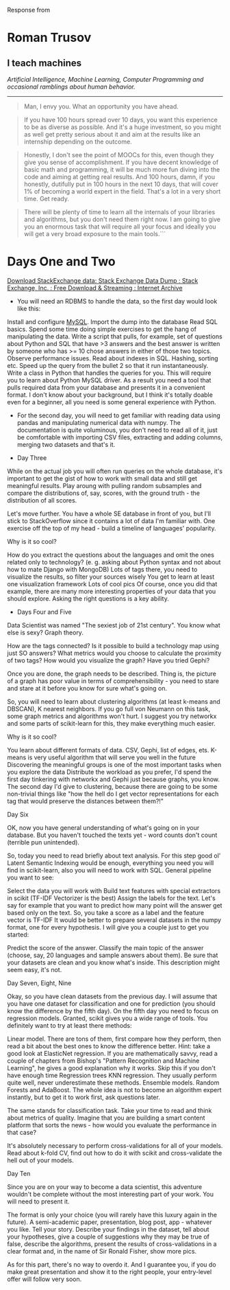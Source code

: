 
Response from 
# **Roman Trusov**

## I teach machines

*Artificial Intelligence, Machine Learning, Computer Programming and occasional ramblings about human behavior.*

---

>Man, I envy you. What an opportunity you have ahead.

>If you have 100 hours spread over 10 days, you want this experience to be as diverse as possible. And it's a huge investment, so you might as well get pretty serious about it and aim at the results like an internship depending on the outcome.

>Honestly, I don't see the point of MOOCs for this, even though they give you sense of accomplishment. If you have decent knowledge of basic math and programming, it will be much more fun diving into the code and aiming at getting real results. And 100 hours, damn, if you honestly, dutifully put in 100 hours in the next 10 days, that will cover 1% of becoming a world expert in the field. That's a lot in a very short time. Get ready.

>There will be plenty of time to learn all the internals of your libraries and algorithms, but you don't need them right now. I am going to give you an enormous task that will require all your focus and ideally you will get a very broad exposure to the main tools.```

# Days One and Two

[Download StackExchange data: Stack Exchange Data Dump : Stack Exchange, Inc. : Free Download & Streaming : Internet Archive](https://archive.org/details/stackexchange)

- You will need an RDBMS to handle the data, so the first day would look like this:

Install and configure [MySQL](https://www.mysql.com/). Import the dump into the database
Read SQL basics. Spend some time doing simple exercises to get the hang of manipulating the data. Write a script that pulls, for example, set of questions about Python and SQL that have >3 answers and the best answer is written by someone who has >= 10 chose answers in either of those two topics. Observe performance issues.
Read about indexes in SQL. Hashing, sorting etc. Speed up the query from the bullet 2 so that it run instantaneously.
Write a class in Python that handles the queries for you. This will require you to learn about Python MySQL driver. As a result you need a tool that pulls required data from your database and presents it in a convenient format.
I don't know about your background, but I think it's totally doable even for a beginner, all you need is some general experience with Python.

- For the second day, you will need to get familiar with reading data using pandas and manipulating numerical data with numpy. The documentation is quite voluminous, you don't need to read all of it, just be comfortable with importing CSV files, extracting and adding columns, merging two datasets and that's it.

- Day Three

While on the actual job you will often run queries on the whole database, it's important to get the gist of how to work with small data and still get meaningful results. Play aroung with pulling random subsamples and compare the distributions of, say, scores, with the ground truth - the distribution of all scores.

Let's move further. You have a whole SE database in front of you, but I'll stick to StackOverflow since it contains a lot of data I'm familiar with. One exercise off the top of my head - build a timeline of languages' popularity.

Why is it so cool?

How do you extract the questions about the languages and omit the ones related only to technology? (e. g. asking about Python syntax and not about how to mate Django with MongoDB)
Lots of tags there, you need to visualize the results, so filter your sources wisely
You get to learn at least one visualization framework
Lots of cool pics
Of course, once you did that example, there are many more interesting properties of your data that you should explore. Asking the right questions is a key ability.

- Days Four and Five

Data Scientist was named "The sexiest job of 21st century". You know what else is sexy? Graph theory.

How are the tags connected? Is it possible to build a technology map using just SO answers? What metrics would you choose to calculate the proximity of two tags? How would you visualize the graph? Have you tried Gephi?

Once you are done, the graph needs to be described. Thing is, the picture of a graph has poor value in terms of comprehensibility - you need to stare and stare at it before you know for sure what's going on.

So, you will need to learn about clustering algorithms (at least k-means and DBSCAN), K nearest neighbors. If you go full von Neumann on this task, some graph metrics and algorithms won't hurt. I suggest you try networkx and some parts of scikit-learn for this, they make everything much easier.

Why is it so cool?

You learn about different formats of data. CSV, Gephi, list of edges, ets.
K-means is very useful algorithm that will serve you well in the future
Discovering the meaningful groups is one of the most important tasks when you explore the data
Distribute the workload as you prefer, I'd spend the first day tinkering with networkx and Gephi just because graphs, you know. The second day I'd give to clustering, because there are going to be some non-trivial things like "how the hell do I get vector representations for each tag that would preserve the distances between them?!"

Day Six

OK, now you have general understanding of what's going on in your database. But you haven't touched the texts yet - word counts don't count (terrible pun unintended).

So, today you need to read briefly about text analysis. For this step good ol' Latent Semantic Indexing would be enough, everything you need you will find in scikit-learn, also you will need to work with SQL. General pipeline you want to see:

Select the data you will work with
Build text features with special extractors in scikit (TF-IDF Vectorizer is the best)
Assign the labels for the text. Let's say for example that you want to predict how many point will the answer get based only on the text. So, you take a score as a label and the feature vector is TF-IDF
It would be better to prepare several datasets in the numpy format, one for every hypothesis. I will give you a couple just to get you started:

Predict the score of the answer.
Classify the main topic of the answer (choose, say, 20 languages and sample answers about them).
Be sure that your datasets are clean and you know what's inside. This description might seem easy, it's not.

Day Seven, Eight, Nine

Okay, so you have clean datasets from the previous day. I will assume that you have one dataset for classification and one for prediction (you should know the difference by the fifth day). On the fifth day you need to focus on regression models. Granted, scikit gives you a wide range of tools. You definitely want to try at least there methods:

Linear model. There are tons of them, first compare how they perform, then read a bit about the best ones to know the difference better. Hint: take a good look at ElasticNet regression. If you are mathematically savvy, read a couple of chapters from Bishop's "Pattern Recognition and Machine Learning", he gives a good explanation why it works. Skip this if you don't have enough time
Regression trees
KNN regression. They usually perform quite well, never underestimate these methods.
Ensemble models. Random Forests and AdaBoost.
The whole idea is not to become an algorithm expert instantly, but to get it to work first, ask questions later.

The same stands for classification task. Take your time to read and think about metrics of quality. Imagine that you are building a smart content platform that sorts the news - how would you evaluate the performance in that case?

It's absolutely necessary to perform cross-validations for all of your models. Read about k-fold CV, find out how to do it with scikit and cross-validate the hell out of your models.

Day Ten

Since you are on your way to become a data scientist, this adventure wouldn't be complete without the most interesting part of your work. You will need to present it.

The format is only your choice (you will rarely have this luxury again in the future). A semi-academic paper, presentation, blog post, app - whatever you like. Tell your story. Describe your findings in the dataset, tell about your hypotheses, give a couple of suggestions why they may be true of false, describe the algorithms, present the results of cross-validations in a clear format and, in the name of Sir Ronald Fisher, show more pics.

As for this part, there's no way to overdo it. And I guarantee you, if you do make great presentation and show it to the right people, your entry-level offer will follow very soon.